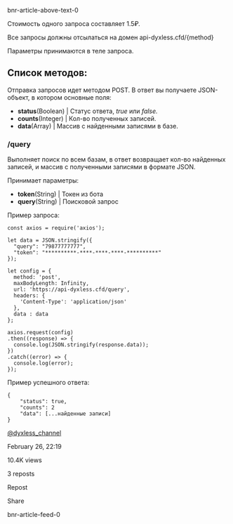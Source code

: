 bnr-article-above-text-0

Стоимость одного запроса составляет 1.5₽.

Все запросы должны отсылаться на домен api-dyxless.cfd/{method}

Параметры принимаются в теле запроса.

## **Список методов:**

Отправка запросов идет методом POST. В ответ вы получаете JSON-объект, в котором основные поля:

- **status**(Boolean) \| Статус ответа, _true_ или _false._
- **counts**(Integer) \| Кол-во полученных записей.
- **data**(Array) \| Массив с найденными записями в базе.

### **/query**

Выполняет поиск по всем базам, в ответ возвращает кол-во найденных записей, и массив с полученными записями в формате JSON.

Принимает параметры:

- **token**(String) \| Токен из бота
- **query**(String) \| Поисковой запрос

Пример запроса:

```
const axios = require('axios');

let data = JSON.stringify({
  "query": "79877777777",
  "token": "**********-****-****-****-**********"
});

let config = {
  method: 'post',
  maxBodyLength: Infinity,
  url: 'https://api-dyxless.cfd/query',
  headers: {
    'Content-Type': 'application/json'
  },
  data : data
};

axios.request(config)
.then((response) => {
  console.log(JSON.stringify(response.data));
})
.catch((error) => {
  console.log(error);
});
```

Пример успешного ответа:

```
{
    "status": true,
    "counts": 2
    "data": [...найденные записи]
}
```

[@dyxless\_channel](https://teletype.in/@dyxless_channel)

February 26, 22:19

10.4K views

3 reposts

Repost

Share

bnr-article-feed-0